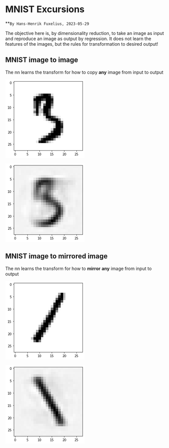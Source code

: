 # MNIST Excursions
**``By Hans-Henrik Fuxelius, 2023-05-29``

The objective here is, by dimensionality reduction, to take an image as input and reproduce an image as output by regression. It does not learn the features of the images, but the rules for transformation to desired output!

## MNIST image to image
The nn learns the transform for how to copy **any** image from input to output

![Input test image](img/plain_test_images_1378.png)

![Reproduced output image](img/plain_predictions_1378.png)

## MNIST image to mirrored image
The nn learns the transform for how to **mirror** **any** image from input to output

![Input test image](img/mirror_test_images_145.png)

![Mirrored output image](img/mirror_predictions_145.png)

